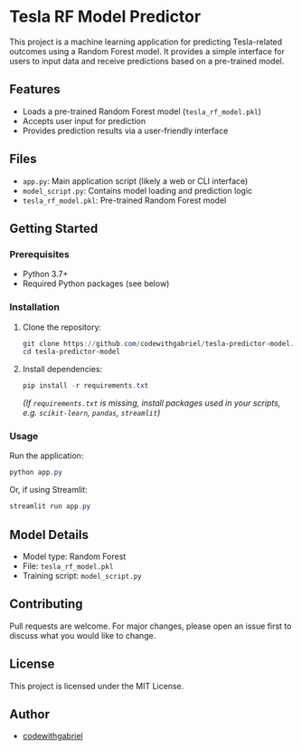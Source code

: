 # Tesla RF Model Predictor

This project is a machine learning application for predicting Tesla-related outcomes using a Random Forest model. It provides a simple interface for users to input data and receive predictions based on a pre-trained model.

## Features
- Loads a pre-trained Random Forest model (`tesla_rf_model.pkl`)
- Accepts user input for prediction
- Provides prediction results via a user-friendly interface

## Files
- `app.py`: Main application script (likely a web or CLI interface)
- `model_script.py`: Contains model loading and prediction logic
- `tesla_rf_model.pkl`: Pre-trained Random Forest model

## Getting Started

### Prerequisites
- Python 3.7+
- Required Python packages (see below)

### Installation
1. Clone the repository:
   ```powershell
   git clone https://github.com/codewithgabriel/tesla-predictor-model.git
   cd tesla-predictor-model
   ```
2. Install dependencies:
   ```powershell
   pip install -r requirements.txt
   ```
   *(If `requirements.txt` is missing, install packages used in your scripts, e.g. `scikit-learn`, `pandas`, `streamlit`)*

### Usage
Run the application:
```powershell
python app.py
```
Or, if using Streamlit:
```powershell
streamlit run app.py
```

## Model Details
- Model type: Random Forest
- File: `tesla_rf_model.pkl`
- Training script: `model_script.py`

## Contributing
Pull requests are welcome. For major changes, please open an issue first to discuss what you would like to change.

## License
This project is licensed under the MIT License.

## Author
- [codewithgabriel](https://github.com/codewithgabriel)
